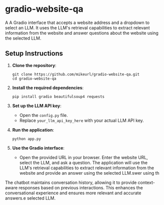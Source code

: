 # gradio-website-qa
A A Gradio interface that accepts a website address and a dropdown to select an LLM. It uses the LLM's retrieval capabilities to extract relevant information from the website and answer questions about the website using the selected LLM.

## Setup Instructions

1. **Clone the repository**:
   ```
   git clone https://github.com/mikeurl/gradio-website-qa.git
   cd gradio-website-qa
   ```

2. **Install the required dependencies**:
   ```
   pip install gradio beautifulsoup4 requests
   ```

3. **Set up the LLM API key**:
   - Open the `config.py` file.
   - Replace `your_llm_api_key_here` with your actual LLM API key.

4. **Run the application**:
   ```
   python app.py
   ```

5. **Use the Gradio interface**:
   - Open the provided URL in your browser.
   Enter the website URL, select the LLM, and ask a question. The application will use the LLM's retrieval capabilities to extract relevant information from the website and provide an answer using the selected LLM.swer using th

The chatbot maintains conversation history, allowing it to provide context-aware responses based on previous interactions. This enhances the conversational experience and ensures more relevant and accurate answers.e selected LLM.
